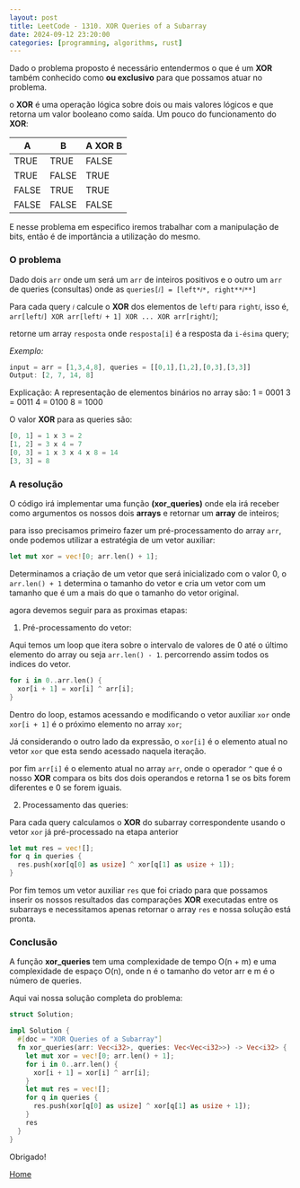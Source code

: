```yaml
---
layout: post
title: LeetCode - 1310. XOR Queries of a Subarray
date: 2024-09-12 23:20:00
categories: [programming, algorithms, rust]
---
```


Dado o problema proposto é necessário entendermos o que é um **XOR** também conhecido como **ou exclusivo**
para que possamos atuar no problema.

o **XOR** é uma operação lógica sobre dois ou mais valores lógicos e que retorna um valor booleano como saída.
Um pouco do funcionamento do **XOR**:

| A     | B     | A XOR B |
| ----- | ----- | ------- |
| TRUE  | TRUE  | FALSE   |
| TRUE  | FALSE | TRUE    |
| FALSE | TRUE  | TRUE    |
| FALSE | FALSE | FALSE   |

E nesse problema em especifico iremos trabalhar com a manipulação de bits, então é de importância a utilização do mesmo.

### **O problema**

Dado dois `arr` onde um será um `arr` de inteiros positivos e o outro um `arr` de queries (consultas) onde as `queries[𝑖] = [left*𝑖*, right**𝑖**]`

Para cada query `𝑖` calcule o **XOR** dos elementos de `left𝑖` para `right𝑖`, isso é, `arr[left𝑖] XOR arr[left𝑖 + 1] XOR ... XOR arr[right𝑖]`;

retorne um array `resposta` onde `resposta[i]` é a resposta da `i-ésima` query;

*Exemplo:*
```rs
input = arr = [1,3,4,8], queries = [[0,1],[1,2],[0,3],[3,3]]
Output: [2, 7, 14, 8]
```

Explicação: A representação de elementos binários no array são:
1 = 0001
3 = 0011
4 = 0100
8 = 1000

O valor **XOR** para as queries são:
```rs
[0, 1] = 1 x 3 = 2
[1, 2] = 3 x 4 = 7
[0, 3] = 1 x 3 x 4 x 8 = 14
[3, 3] = 8
```
### A resolução

O código irá implementar uma função **(xor_queries)** onde ela irá receber como argumentos os nossos dois **arrays** e retornar um **array** de inteiros;

para isso precisamos primeiro fazer um pré-processamento do array `arr`, onde podemos utilizar a estratégia de um vetor auxiliar:
```rs
let mut xor = vec![0; arr.len() + 1];
```

Determinamos a criação de um vetor que será inicializado com o valor 0, o `arr.len() + 1` determina o tamanho do vetor e cria um vetor com um tamanho que é um a mais do que o tamanho do vetor original.

agora devemos seguir para as proximas etapas:

1. Pré-processamento do vetor:

Aqui temos um loop que itera sobre o intervalo de valores de 0 até o último elemento do array ou seja `arr.len() - 1`. percorrendo assim todos os indices do vetor.
```rs
for i in 0..arr.len() {
  xor[i + 1] = xor[i] ^ arr[i];
}
```
Dentro do loop, estamos acessando e modificando o vetor auxiliar `xor` onde `xor[i + 1]` é o próximo elemento no array `xor`;

Já considerando o outro lado da expressão, o `xor[i]` é o elemento atual no vetor `xor` que esta sendo acessado naquela iteração.

por fim `arr[i]` é o elemento atual no array `arr`, onde o operador `^` que é o nosso **XOR** compara os bits dos dois operandos e retorna 1 se os bits forem diferentes e 0 se forem iguais.

2. Processamento das queries:

Para cada query  calculamos o **XOR** do subarray correspondente usando o vetor `xor` já pré-processado na etapa anterior

```rs
let mut res = vec![];
for q in queries {
  res.push(xor[q[0] as usize] ^ xor[q[1] as usize + 1]);
}
```
Por fim temos um vetor auxiliar `res` que foi criado para que possamos inserir os nossos resultados das comparações **XOR** executadas entre os subarrays e necessitamos apenas retornar o array `res` e nossa solução está pronta.

### Conclusão

A função **xor_queries** tem uma complexidade de tempo O(n + m) e uma complexidade de espaço O(n), onde n é o tamanho do vetor arr e m é o número de queries.

Aqui vai nossa solução completa do problema:

```rs
struct Solution;

impl Solution {
  #[doc = "XOR Queries of a Subarray"]
  fn xor_queries(arr: Vec<i32>, queries: Vec<Vec<i32>>) -> Vec<i32> {
    let mut xor = vec![0; arr.len() + 1];
    for i in 0..arr.len() {
      xor[i + 1] = xor[i] ^ arr[i];
    }
    let mut res = vec![];
    for q in queries {
      res.push(xor[q[0] as usize] ^ xor[q[1] as usize + 1]);
    }
    res
  }
}
```

Obrigado!

[Home](/)


